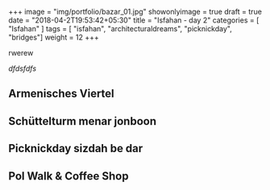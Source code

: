 +++
image = "img/portfolio/bazar_01.jpg"
showonlyimage = true
draft = true
date = "2018-04-2T19:53:42+05:30"
title = "Isfahan -  day 2"
categories = [ "Isfahan" ]
tags = [ "isfahan", "architecturaldreams", "picknickday", "bridges"]
weight = 12
+++

rwerew 

*dfdsfdfs*
<!--more-->

## Armenisches Viertel


## Schüttelturm menar jonboon


## Picknickday sizdah be dar


## Pol Walk & Coffee Shop






